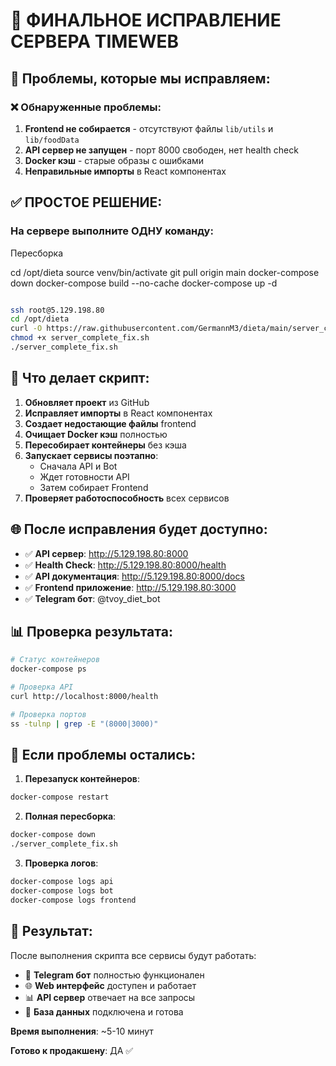 # 🎯 ФИНАЛЬНОЕ ИСПРАВЛЕНИЕ СЕРВЕРА TIMEWEB

## 🚨 Проблемы, которые мы исправляем:

### ❌ Обнаруженные проблемы:
1. **Frontend не собирается** - отсутствуют файлы `lib/utils` и `lib/foodData`
2. **API сервер не запущен** - порт 8000 свободен, нет health check
3. **Docker кэш** - старые образы с ошибками
4. **Неправильные импорты** в React компонентах

## ✅ ПРОСТОЕ РЕШЕНИЕ:

### На сервере выполните ОДНУ команду:

Пересборка 

cd /opt/dieta
source venv/bin/activate
git pull origin main
docker-compose down
docker-compose build --no-cache
docker-compose up -d

```bash

ssh root@5.129.198.80
cd /opt/dieta
curl -O https://raw.githubusercontent.com/GermannM3/dieta/main/server_complete_fix.sh
chmod +x server_complete_fix.sh
./server_complete_fix.sh
```

## 🔧 Что делает скрипт:

1. **Обновляет проект** из GitHub
2. **Исправляет импорты** в React компонентах  
3. **Создает недостающие файлы** frontend
4. **Очищает Docker кэш** полностью
5. **Пересобирает контейнеры** без кэша
6. **Запускает сервисы поэтапно**:
   - Сначала API и Bot
   - Ждет готовности API
   - Затем собирает Frontend
7. **Проверяет работоспособность** всех сервисов

## 🌐 После исправления будет доступно:

- ✅ **API сервер**: http://5.129.198.80:8000
- ✅ **Health Check**: http://5.129.198.80:8000/health  
- ✅ **API документация**: http://5.129.198.80:8000/docs
- ✅ **Frontend приложение**: http://5.129.198.80:3000
- ✅ **Telegram бот**: @tvoy_diet_bot

## 📊 Проверка результата:

```bash
# Статус контейнеров
docker-compose ps

# Проверка API
curl http://localhost:8000/health

# Проверка портов
ss -tulnp | grep -E "(8000|3000)"
```

## 🔄 Если проблемы остались:

1. **Перезапуск контейнеров**:
```bash
docker-compose restart
```

2. **Полная пересборка**:
```bash
docker-compose down
./server_complete_fix.sh
```







3. **Проверка логов**:
```bash
docker-compose logs api
docker-compose logs bot  
docker-compose logs frontend
```

## 🎉 Результат:

После выполнения скрипта все сервисы будут работать:
- 🤖 **Telegram бот** полностью функционален
- 🌐 **Web интерфейс** доступен и работает  
- 📊 **API сервер** отвечает на все запросы
- 💾 **База данных** подключена и готова

**Время выполнения**: ~5-10 минут

**Готово к продакшену**: ДА ✅ 
